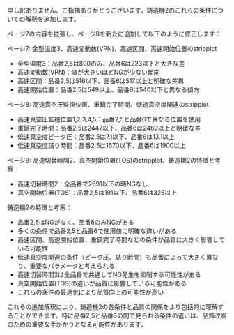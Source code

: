 申し訳ありません。ご指摘ありがとうございます。鋳造機2のこれらの条件についての解釈を追加します。

ページ7の内容を拡張し、ページ8を新たに追加して以下のように修正します：

ページ7: 金型温度3、高速変動数(VPN)、高速区間、高速開始位置のstripplot
- 金型温度3：品番2,5は800のみ、品番6は223以下と大きな差
- 高速変動数(VPN)：値が大きいほどNGが少ない傾向
- 高速区間：品番2,5は516以下、品番6は517以上と明確な差異
- 高速開始位置：品番2,5は549以上、品番6は540以下と異なる傾向

ページ8: 高速真空圧監視位置、重鎮完了時間、低速真空度関連のstripplot
- 高速真空圧監視位置1,2,3,4,5：品番2,5と品番6で異なる位置を使用
- 重鎮完了時間：品番2,5は2447以下、品番6は2469以上と明確な差
- 低速真空度ピーク圧：品番2,5は7.1以下、品番6は13.1以上
- 低速真空度詰り時間：品番2,5は1670以下、品番6は1900以上

ページ9: 高速切替時間2、真空開始位置(TOS)のstripplot、鋳造機2の特徴と考察
- 高速切替時間2：全品番で2691以下の時NGなし
- 真空開始位置(TOS)：品番2,5は191以下、品番6は326以上

鋳造機2の特徴と考察：
- 品番2,5はNGがなく、品番6のみNGがある
- 多くの条件で品番2,5と品番6で使用値に明確な違いがある
- 高速区間、高速開始位置、重鎮完了時間などの条件が品質に大きく影響している可能性
- 低速真空度関連の条件（ピーク圧、詰り時間）も品番によって大きく異なり、重要なパラメータと考えられる
- 高速切替時間2は全品番で共通してNG発生を抑制する可能性がある
- 真空開始位置(TOS)の違いが品質に影響している可能性がある
- これらの条件の最適化により品質向上の可能性が高い

これらの追加解釈により、鋳造機2の各条件と品質の関係をより包括的に理解することができます。特に品番2,5と品番6の間で見られる条件の違いは、品質改善のための重要な手がかりとなる可能性があります。
